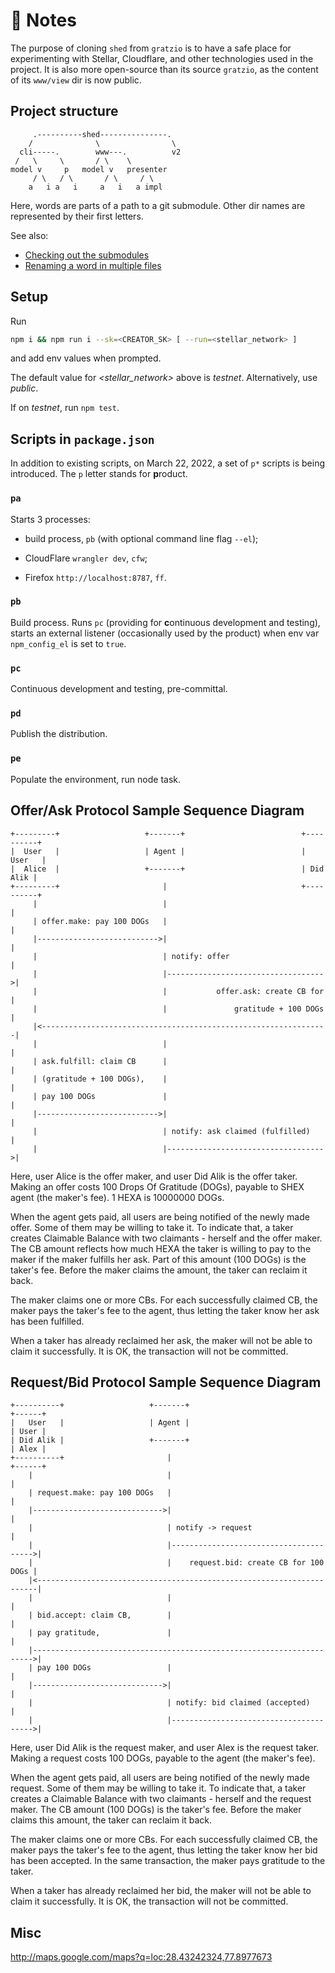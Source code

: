 # 👷 Notes

The purpose of cloning `shed` from `gratzio` is to have a safe place for experimenting with Stellar, Cloudflare, and other technologies used in the project. It is also more open-source than its source `gratzio`, as the content of its `www/view` dir is now public.

## Project structure

```
     .----------shed---------------.
    /              \                \
  cli-----.        www---.          v2
 /   \     \       / \    \
model v     p   model v   presenter
     / \   / \       / \     / \
    a   i a   i     a   i   a impl
```
Here, words are parts of a path to a git submodule. Other dir names are represented by their first letters.

See also: 

- [Checking out the submodules](https://stackoverflow.com/questions/11893678/warning-remote-head-refers-to-nonexistent-ref-unable-to-checkout)
- [Renaming a word in multiple files](https://stackoverflow.com/questions/11392478/how-to-replace-a-string-in-multiple-files-in-linux-command-line)

## Setup

Run

```bash
npm i && npm run i --sk=<CREATOR_SK> [ --run=<stellar_network> ]
```

and add env values when prompted. 

The default value for *\<stellar_network\>* above is *testnet*. Alternatively, use *public*.

If on *testnet*, run `npm test`.

## Scripts in `package.json`

In addition to existing scripts, on March 22, 2022, a set of `p*` scripts is being introduced. The `p` letter stands for **p**roduct.

### `pa`

Starts 3 processes:

- build process, `pb` (with optional command line flag `--el`);

- CloudFlare `wrangler dev`, `cfw`;

- Firefox `http://localhost:8787`, `ff`.

### `pb`

Build process. Runs `pc` (providing for **c**ontinuous development and testing), starts an external listener (occasionally used by the product) when env var `npm_config_el` is set to `true`.

### `pc`

Continuous development and testing, pre-committal.

### `pd`

Publish the distribution.

### `pe`

Populate the environment, run node task.

## Offer/Ask Protocol Sample Sequence Diagram

```
+---------+                   +-------+                          +----------+
|  User   |                   | Agent |                          |   User   |
|  Alice  |                   +-------+                          | Did Alik |
+---------+                       |                              +----------+
     |                            |                                    |
     | offer.make: pay 100 DOGs   |                                    | 
     |--------------------------->|                                    |
     |                            | notify: offer                      |
     |                            |----------------------------------->|
     |                            |           offer.ask: create CB for |
     |                            |               gratitude + 100 DOGs |
     |<----------------------------------------------------------------|
     |                            |                                    |  
     | ask.fulfill: claim CB      |                                    |
     | (gratitude + 100 DOGs),    |                                    |
     | pay 100 DOGs               |                                    |
     |--------------------------->|                                    |
     |                            | notify: ask claimed (fulfilled)    |
     |                            |----------------------------------->|
```
Here, user Alice is the offer maker, and user Did Alik is the offer taker. Making an offer costs 100 Drops Of Gratitude (DOGs), payable to SHEX agent (the maker's fee). 1 HEXA is 10000000 DOGs.

When the agent gets paid, all users are being notified of the newly made offer. Some of them may be willing to take it. To indicate that, a taker creates Claimable Balance with two claimants - herself and the offer maker. The CB amount reflects how much HEXA the taker is willing to pay to the maker if the maker fulfills her ask. Part of this amount (100 DOGs) is the taker's fee. Before the maker claims the amount, the taker can reclaim it back.

The maker claims one or more CBs. For each successfully claimed CB, the maker pays the taker's fee to the agent, thus letting the taker know her ask has been fulfilled.

When a taker has already reclaimed her ask, the maker will not be able to claim it successfully. It is OK, the transaction will not be committed.

## Request/Bid Protocol Sample Sequence Diagram

```
+----------+                   +-------+                               +------+
|   User   |                   | Agent |                               | User |
| Did Alik |                   +-------+                               | Alex |
+----------+                       |                                   +------+
    |                              |                                        |
    | request.make: pay 100 DOGs   |                                        |
    |----------------------------->|                                        |
    |                              | notify -> request                      |
    |                              |--------------------------------------->|
    |                              |    request.bid: create CB for 100 DOGs |
    |<----------------------------------------------------------------------|
    |                              |                                        |
    | bid.accept: claim CB,        |                                        |
    | pay gratitude,               |                                        |
    |---------------------------------------------------------------------->|
    | pay 100 DOGs                 |                                        |
    |----------------------------->|                                        |
    |                              | notify: bid claimed (accepted)         |
    |                              |--------------------------------------->|
```
Here, user Did Alik is the request maker, and user Alex is the request taker. Making a request costs 100 DOGs, payable to the agent (the maker's fee).

When the agent gets paid, all users are being notified of the newly made request. Some of them may be willing to take it. To indicate that, a taker creates a Claimable Balance with two claimants - herself and the request maker. The CB amount (100 DOGs) is the taker's fee. Before the maker claims this amount, the taker can reclaim it back.

The maker claims one or more CBs. For each successfully claimed CB, the maker pays the taker's fee to the agent, thus letting the taker know her bid has been accepted. In the same transaction, the maker pays gratitude to the taker.

When a taker has already reclaimed her bid, the maker will not be able to claim it successfully. It is OK, the transaction will not be committed.

## Misc

http://maps.google.com/maps?q=loc:28.43242324,77.8977673

